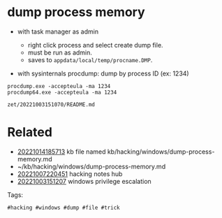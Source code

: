 # dump process memory

- with task manager as admin
  - right click process and select create dump file.
  - must be run as admin.
  - saves to `appdata/local/temp/procname.DMP`.

- with sysinternals procdump: dump by process ID (ex: 1234)
```
procdump.exe -accepteula -ma 1234
procdump64.exe -accepteula -ma 1234
```

` zet/20221003151070/README.md `

# Related

- [20221014185713](/zet/20221014185713/README.md) kb file named kb/hacking/windows/dump-process-memory.md
- ~/kb/hacking/windows/dump-process-memory.md
- [20221007220451](/zet/20221007220451/README.md) hacking notes hub
- [20221003151207](/zet/20221003151207/README.md) windows privilege escalation

Tags:

    #hacking #windows #dump #file #trick
